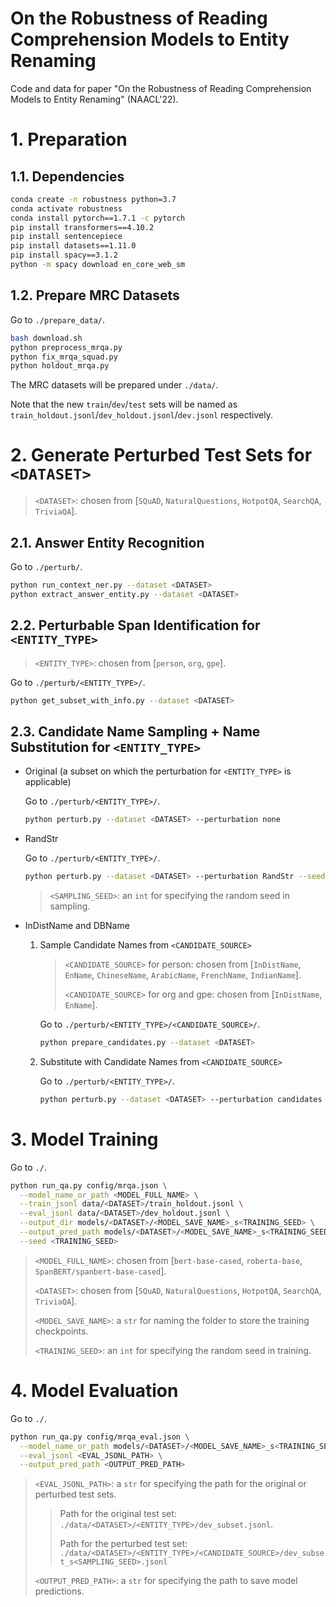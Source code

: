 # On the Robustness of Reading Comprehension Models to Entity Renaming

Code and data for paper "On the Robustness of Reading Comprehension Models to Entity Renaming" (NAACL'22).

# 1. Preparation

## 1.1. Dependencies

```bash
conda create -n robustness python=3.7
conda activate robustness
conda install pytorch==1.7.1 -c pytorch
pip install transformers==4.10.2
pip install sentencepiece
pip install datasets==1.11.0
pip install spacy==3.1.2 
python -m spacy download en_core_web_sm
```

## 1.2. Prepare MRC Datasets

Go to `./prepare_data/`.
```bash
bash download.sh
python preprocess_mrqa.py
python fix_mrqa_squad.py
python holdout_mrqa.py
```

The MRC datasets will be prepared under `./data/`.

Note that the new `train`/`dev`/`test` sets will be named as `train_holdout.jsonl`/`dev_holdout.jsonl`/`dev.jsonl` respectively.

# 2. Generate Perturbed Test Sets for `<DATASET>`

> `<DATASET>`: chosen from [`SQuAD`, `NaturalQuestions`, `HotpotQA`, `SearchQA`, `TriviaQA`].

## 2.1. Answer Entity Recognition

Go to `./perturb/`.
```bash
python run_context_ner.py --dataset <DATASET>
python extract_answer_entity.py --dataset <DATASET>
```

## 2.2. Perturbable Span Identification for `<ENTITY_TYPE>`

> `<ENTITY_TYPE>`: chosen from [`person`, `org`, `gpe`].

Go to `./perturb/<ENTITY_TYPE>/`.
```bash
python get_subset_with_info.py --dataset <DATASET>
```

## 2.3. Candidate Name Sampling + Name Substitution for `<ENTITY_TYPE>`

- Original (a subset on which the perturbation for `<ENTITY_TYPE>` is applicable)
   
   Go to `./perturb/<ENTITY_TYPE>/`.
   ```bash
   python perturb.py --dataset <DATASET> --perturbation none
   ```
   
- RandStr
   
   Go to `./perturb/<ENTITY_TYPE>/`.
   ```bash
   python perturb.py --dataset <DATASET> --perturbation RandStr --seed <SAMPLING_SEED>
   ```
   > `<SAMPLING_SEED>`: an `int` for specifying the random seed in sampling. 

- InDistName and DBName
   
   1. Sample Candidate Names from `<CANDIDATE_SOURCE>`
      > `<CANDIDATE_SOURCE>` for person: chosen from [`InDistName`, `EnName`, `ChineseName`, `ArabicName`, `FrenchName`, `IndianName`].
      > 
      > `<CANDIDATE_SOURCE>` for org and gpe: chosen from [`InDistName`, `EnName`].

      Go to `./perturb/<ENTITY_TYPE>/<CANDIDATE_SOURCE>/`.
      ```bash
      python prepare_candidates.py --dataset <DATASET>
      ```
   
   2. Substitute with Candidate Names from `<CANDIDATE_SOURCE>`
   
      Go to `./perturb/<ENTITY_TYPE>/`.
      ```bash
      python perturb.py --dataset <DATASET> --perturbation candidates --candidates_folder_name <CANDIDATE_SOURCE> --seed <SAMPLING_SEED>
      ```
   
# 3. Model Training

Go to `./`.

```bash
python run_qa.py config/mrqa.json \
  --model_name_or_path <MODEL_FULL_NAME> \
  --train_jsonl data/<DATASET>/train_holdout.jsonl \
  --eval_jsonl data/<DATASET>/dev_holdout.jsonl \
  --output_dir models/<DATASET>/<MODEL_SAVE_NAME>_s<TRAINING_SEED> \
  --output_pred_path models/<DATASET>/<MODEL_SAVE_NAME>_s<TRAINING_SEED>/dev_holdout_pred.jsonl \
  --seed <TRAINING_SEED>
```
> `<MODEL_FULL_NAME>`: chosen from [`bert-base-cased`, `roberta-base`, `SpanBERT/spanbert-base-cased`].
> 
> `<DATASET>`: chosen from [`SQuAD`, `NaturalQuestions`, `HotpotQA`, `SearchQA`, `TriviaQA`].
> 
> `<MODEL_SAVE_NAME>`: a `str` for naming the folder to store the training checkpoints.
> 
> `<TRAINING_SEED>`: an `int` for specifying the random seed in training. 

# 4. Model Evaluation

Go to `./`.

```bash
python run_qa.py config/mrqa_eval.json \
  --model_name_or_path models/<DATASET>/<MODEL_SAVE_NAME>_s<TRAINING_SEED> \
  --eval_jsonl <EVAL_JSONL_PATH> \
  --output_pred_path <OUTPUT_PRED_PATH>
```
> `<EVAL_JSONL_PATH>`: a `str` for specifying the path for the original or perturbed test sets.
> 
>  > Path for the original test set: `./data/<DATASET>/<ENTITY_TYPE>/dev_subset.jsonl`.
>  >
>  > Path for the perturbed test set: `./data/<DATASET>/<ENTITY_TYPE>/<CANDIDATE_SOURCE>/dev_subset_s<SAMPLING_SEED>.jsonl`
> 
> `<OUTPUT_PRED_PATH>`: a `str` for specifying the path to save model predictions.
